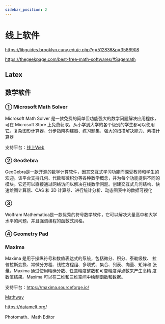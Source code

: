 ```yaml
---
sidebar_position: 2
---
```


# 线上软件

https://libguides.brooklyn.cuny.edu/c.php?g=512836&p=3586908


https://thegeekpage.com/best-free-math-softwares/#Sagemath


## Latex
## 数学软件
### ① Microsoft Math Solver
Microsoft Math Solver 是一款免费的简单但功能强大的数学问题解决应用程序，可在 Microsoft Store 上免费获取。从小学到大学的各个级别的学生都可以使用它。复杂图形计算器、分步指南构建器、练习题集、强大的扫描解决能力、素描计算器

支持平台：[线上Web](https://mathsolver.microsoft.com/zh)

### ② GeoGebra
GeoGebra是一款开源的数学计算软件，因其交互式学习功能而深受教师和学生的欢迎。该平台支持几何、代数和微积分等各种数学概念，并为每个功能提供不同的模块。它还可以直接通过网络访问以解决在线数学问题。创建交互式几何结构、快速绘图计算器、CAS 和 3D 计算器、进行统计分析、动态图表中的数据可视化


### ③ 


Wolfram Mathematica是一款优秀的符号数学软件，它可以解决大量高中和大学水平的问题，并且强调编程的函数式风格。


### ④ Geometry Pad


### Maxima 
Maxima 是用于操纵符号和数值表达式的系统，包括微分、积分、泰勒级数、 拉普拉斯变换、常微分方程、线性方程组、多项式、集合、列表、向量、矩阵和 张量。Maxima 通过使用精确分数、任意精度整数和可变精度浮点数来产生高精 度数值结果。Maxima 可以在二维和三维空间中绘制函数和数据。

支持平台：https://maxima.sourceforge.io/





[Mathway](https://www.mathway.com/)

https://datamelt.org/

Photomath、Math Editor


